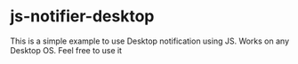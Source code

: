 # js-notifier-desktop
This is a simple example to use Desktop notification using JS. Works on any Desktop OS. Feel free to use it
